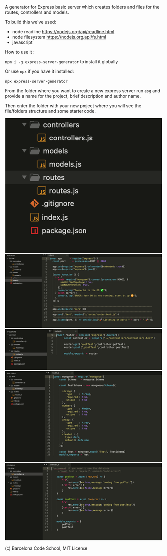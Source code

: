 A generator for Express basic server which creates folders and files for the routes, controllers and models.

To build this we've used:

* node readline   https://nodejs.org/api/readline.html
* node filesystem https://nodejs.org/api/fs.html
* javascript 

How to use it :

`npm i -g express-server-generator` to install it globally

Or use `npx` if you have it installed:

`npx express-server-generator`

From the folder where you want to create a new express server run `esg` and provide a name for the project, brief description and author name. 

Then enter the folder with your new project where you will see the file/folders structure and some starter code. 

<img src='./imgs/01.png'>
<img src='./imgs/02.png'>
<img src='./imgs/03.png'>
<img src='./imgs/04.png'>
<img src='./imgs/05.png'>

(c) Barcelona Code School, MIT License